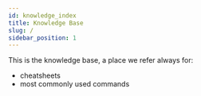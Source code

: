 ```yaml
---
id: knowledge_index
title: Knowledge Base
slug: /
sidebar_position: 1
---
```

This is the knowledge base, a place we refer always for:
- cheatsheets
- most commonly used commands

